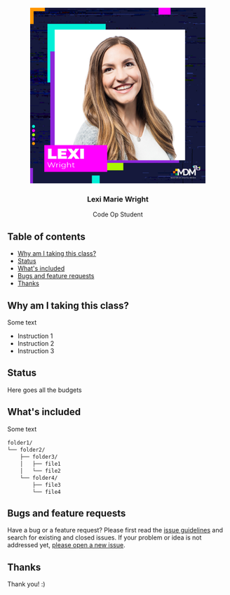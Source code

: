 <p align="center">
    <img src="https://github.com/leximwright/lexicodeop/blob/main/Lexi-Profile-Codeop.jpeg" alt="Lexi Marie Wright" width=400 height=400>
  </a>

  <h3 align="center">Lexi Marie Wright</h3>

  <p align="center">
 Code Op Student 
  </p>
</p>

## Table of contents

- [Why am I taking this class?](#take-class)
- [Status](#status)
- [What's included](#whats-included)
- [Bugs and feature requests](#bugs-and-feature-requests)
- [Thanks](#thanks)


## Why am I taking this class? 

Some text

- Instruction 1
- Instruction 2
- Instruction 3

## Status

Here goes all the budgets

## What's included

Some text

```text
folder1/
└── folder2/
    ├── folder3/
    │   ├── file1
    │   └── file2
    └── folder4/
        ├── file3
        └── file4
```

## Bugs and feature requests

Have a bug or a feature request? Please first read the [issue guidelines](https://reponame/blob/master/CONTRIBUTING.md) and search for existing and closed issues. If your problem or idea is not addressed yet, [please open a new issue](https://reponame/issues/new).

## Thanks

Thank you! :) 